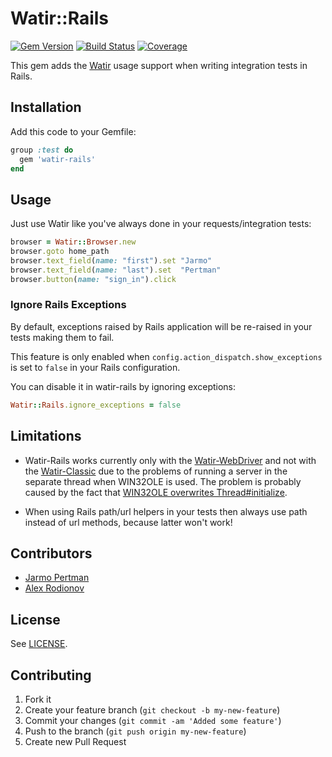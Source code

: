 # Watir::Rails
[![Gem Version](https://badge.fury.io/rb/watir-rails.png)](http://badge.fury.io/rb/watir-rails)
[![Build Status](https://api.travis-ci.org/watir/watir-rails.png)](http://travis-ci.org/watir/watir-rails)
[![Coverage](https://coveralls.io/repos/watir/watir-rails/badge.png?branch=master)](https://coveralls.io/r/watir/watir-rails)

This gem adds the [Watir](http://github.com/watir/watir) usage support when writing integration tests in Rails.


## Installation

Add this code to your Gemfile:

```ruby
group :test do
  gem 'watir-rails'
end
```

## Usage

Just use Watir like you've always done in your requests/integration tests:

```ruby
browser = Watir::Browser.new
browser.goto home_path
browser.text_field(name: "first").set "Jarmo"
browser.text_field(name: "last").set  "Pertman"
browser.button(name: "sign_in").click
```

### Ignore Rails Exceptions

By default, exceptions raised by Rails application will be re-raised in your tests making them to fail.

This feature is only enabled when `config.action_dispatch.show_exceptions` is set to `false` in your Rails configuration.

You can disable it in watir-rails by ignoring exceptions:

```ruby
Watir::Rails.ignore_exceptions = false
```

## Limitations

* Watir-Rails works currently only with the [Watir-WebDriver](http://github.com/watir/watir-webdriver) and not with
the [Watir-Classic](http://github.com/watir/watir-classic) due to the problems of running a server
in the separate thread when WIN32OLE is used.
The problem is probably caused by the fact that [WIN32OLE overwrites Thread#initialize](https://github.com/ruby/ruby/blob/trunk/test/ruby/test_thread.rb#L607).

* When using Rails path/url helpers in your tests then always use path instead of url methods, because latter won't work!


## Contributors

* [Jarmo Pertman](https://github.com/jarmo)
* [Alex Rodionov](https://github.com/p0deje)


## License

See [LICENSE](https://github.com/watir/watir-rails/blob/master/LICENSE).

## Contributing

1. Fork it
2. Create your feature branch (`git checkout -b my-new-feature`)
3. Commit your changes (`git commit -am 'Added some feature'`)
4. Push to the branch (`git push origin my-new-feature`)
5. Create new Pull Request
